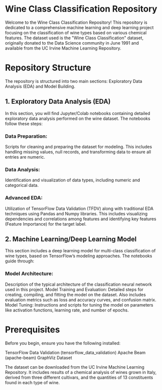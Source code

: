 # Wine Class Classification Repository

Welcome to the Wine Class Classification Repository! This repository is dedicated to a comprehensive machine learning and deep learning project focusing on the classification of wine types based on various chemical features. The dataset used is the "Wine Class Classification" dataset, originally donated to the Data Science community in June 1991 and available from the UC Irvine Machine Learning Repository.

# Repository Structure

The repository is structured into two main sections: Exploratory Data Analysis (EDA) and Model Building.

## 1. Exploratory Data Analysis (EDA)
In this section, you will find Jupyter/Colab notebooks containing detailed exploratory data analysis performed on the wine dataset. The notebooks follow these steps:

### Data Preparation: 
Scripts for cleaning and preparing the dataset for modeling. This includes handling missing values, null records, and transforming data to ensure all entries are numeric.
### Data Analysis: 
Identification and visualization of data types, including numeric and categorical data.
### Advanced EDA:
Utilization of TensorFlow Data Validation (TFDV) along with traditional EDA techniques using Pandas and Numpy libraries. This includes visualizing dependencies and correlations among features and identifying key features (Feature Importance) for the target label.
## 2. Machine Learning/Deep Learning Model
This section includes a deep learning model for multi-class classification of wine types, based on TensorFlow’s modeling approaches. The notebooks guide through:

### Model Architecture: 
Description of the typical architecture of the classification neural network used in this project.
Model Training and Evaluation: Detailed steps for creating, compiling, and fitting the model on the dataset. Also includes evaluation metrics such as loss and accuracy curves, and confusion matrix.
Model Tuning: Instructions and scripts for tuning the model on parameters like activation functions, learning rate, and number of epochs.
# Prerequisites
Before you begin, ensure you have the following installed:

TensorFlow Data Validation (tensorflow_data_validation)
Apache Beam (apache-beam)
GraphViz
Dataset

The dataset can be downloaded from the UC Irvine Machine Learning Repository. It includes results of a chemical analysis of wines grown in Italy, derived from three different cultivars, and the quantities of 13 constituents found in each type of wine.

